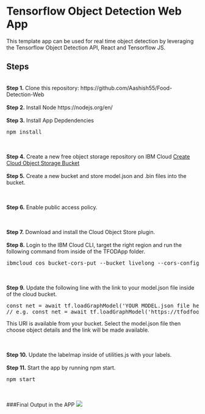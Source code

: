 # Tensorflow Object Detection Web App
<p>This template app can be used for real time object detection by leveraging the Tensorflow Object Detection API, React and Tensorflow JS. 

## Steps
<br />
<b>Step 1.</b> Clone this repository: https://github.com/Aashish55/Food-Detection-Web
<br/><br/>
<b>Step 2.</b> Install Node https://nodejs.org/en/
<br/><br/>
<b>Step 3.</b> Install App Depdendencies 
<pre>npm install</pre>
<br/><br/>
<b>Step 4.</b> Create a new free object storage repository on IBM Cloud <a href="https://cloud.ibm.com/objectstorage/create">Create Cloud Object Storage Bucket</a> 
<br/><br/>
<b>Step 5.</b> Create a new bucket and store model.json and .bin files into the bucket.</a> 

<br/><br/>
<b>Step 6.</b> Enable public access policy.</a> 

<br/><br/>
<b>Step 7.</b> Download and install the Cloud Object Store plugin.</a> 
<br/><br/>
<b>Step 8.</b> Login to the IBM Cloud CLI, target the right region and run the following command from inside of the TFODApp folder.</a> 
<pre>ibmcloud cos bucket-cors-put --bucket livelong --cors-configuration file://corsconfig.json</pre>
<br/><br/>
<b>Step 9.</b> Update the following line with the link to your model.json file inside of the cloud bucket.</a> 
<pre>
const net = await tf.loadGraphModel('YOUR MODEL.json file here')
// e.g. const net = await tf.loadGraphModel('https://tfodfooddetection.s3.jp-tok.cloud-object-storage.appdomain.cloud/model.json')
</pre>
This URI is available from your bucket. Select the model.json file then choose object details and the link will be made available. 

<br/><br/>
<b>Step 10.</b> Update the labelmap inside of utilities.js with your labels.</a> 
<br/><br/>
<b>Step 11.</b> Start the app by running npm start.</a> 
<pre>npm start</pre>
<br/><br/>
###Final Output in the APP
<img src="./screenshots/screenshot1.png"/>
